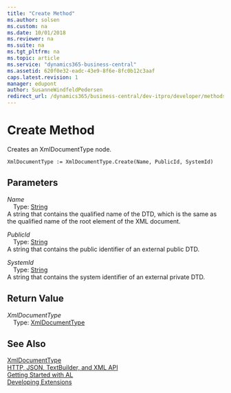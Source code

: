 ```yaml
---
title: "Create Method"
ms.author: solsen
ms.custom: na
ms.date: 10/01/2018
ms.reviewer: na
ms.suite: na
ms.tgt_pltfrm: na
ms.topic: article
ms.service: "dynamics365-business-central"
ms.assetid: 620f0e32-eadc-43e9-8f6e-8fc0b12c3aaf
caps.latest.revision: 1
manager: edupont
author: SusanneWindfeldPedersen
redirect_url: /dynamics365/business-central/dev-itpro/developer/methods-auto/library
---
```

<!--This topic is deprected, see redirection URL-->

 

# Create Method
Creates an XmlDocumentType node.  
```  
XmlDocumentType := XmlDocumentType.Create(Name, PublicId, SystemId)  
```  
## Parameters
*Name*    
&emsp;Type: [String](../datatypes/devenv-text-data-type.md)  
A string that contains the qualified name of the DTD, which is the same as the qualified name of the root element of the XML document.  
  
*PublicId*    
&emsp;Type: [String](../datatypes/devenv-text-data-type.md)  
A string that contains the public identifier of an external public DTD.  
  
*SystemId*    
&emsp;Type: [String](../datatypes/devenv-text-data-type.md)  
A string that contains the system identifier of an external private DTD.  
  
## Return Value
*XmlDocumentType*  
&emsp;Type: [XmlDocumentType](xmldocumenttype-class.md)  
  
## See Also
[XmlDocumentType](xmldocumenttype-class.md)  
[HTTP, JSON, TextBuilder, and XML API](../devenv-restapi-overview.md)  
[Getting Started with AL](../devenv-get-started.md)  
[Developing Extensions](../devenv-dev-overview.md)  
